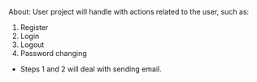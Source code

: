 About:
 User project will handle with actions related to the user, such as:

 1. Register
 2. Login
 3. Logout
 4. Password changing
 
 * Steps 1 and 2 will deal with sending email.
